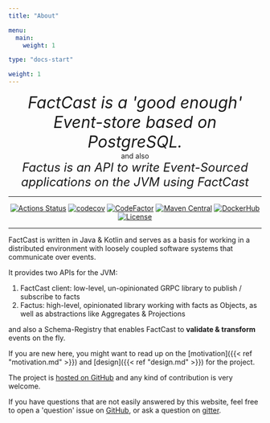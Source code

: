 ```yaml
---
title: "About"

menu:
  main:
    weight: 1

type: "docs-start"

weight: 1
---
```


<div style="text-align: center; font-size: xx-large;"><i>FactCast is a 'good
enough' Event-store based on PostgreSQL.</i></div>
<div style="text-align: center;">and also</div>
<div style="text-align: center; font-size: x-large;"><i>Factus is an API to write Event-Sourced applications on the JVM using FactCast</i></div>

---

<center>


[![Actions Status](https://github.com/factcast/factcast/workflows/maven/badge.svg?branch=master)](https://github.com/factcast/factcast/actions)
[![codecov](https://codecov.io/gh/factcast/factcast/graph/badge.svg?token=0eHdAKj2ZY)](https://codecov.io/gh/factcast/factcast)
[![CodeFactor](https://www.codefactor.io/repository/github/factcast/factcast/badge)](https://www.codefactor.io/repository/github/factcast/factcast)
[![Maven Central](https://img.shields.io/maven-central/v/org.factcast/factcast/0.7.svg)](http://search.maven.org/#search%7Cgav%7C1%7Cg%3A%22org.factcast)
[![DockerHub](https://img.shields.io/docker/v/factcast/factcast?label=dockerhub)](https://hub.docker.com/repository/docker/factcast/factcast/tags)
[![License](https://img.shields.io/github/license/factcast/factcast)](https://www.apache.org/licenses/LICENSE-2.0)


</center>


---

FactCast is written in Java & Kotlin and serves as a basis for working in a distributed environment with loosely coupled
software systems that communicate over events.

It provides two APIs for the JVM:

1. FactCast client: low-level, un-opinionated GRPC library to publish / subscribe to facts
2. Factus: high-level, opinionated library working with facts as Objects, as well as abstractions like Aggregates &
   Projections

and also a Schema-Registry that enables FactCast to <b>validate & transform</b> events on the fly.

If you are new here, you might want to read up on the [motivation]({{< ref "motivation.md" >}}) and [design]({{< ref "design.md" >}}) for the project.

The project is [hosted on GitHub](https://github.com/factcast/factcast) and any kind of contribution is very welcome.

If you have questions that are not easily answered by this website, feel free to open a 'question' issue on [GitHub](https://github.com/factcast/factcast/issues?q=is%3Aissue+label%3Aquestion), or ask a question on [gitter](https://gitter.im/factcast/community).
